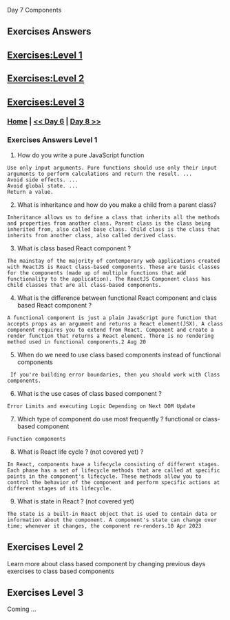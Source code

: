 
Day 7 Components


## Exercises Answers

## [Exercises:Level 1](#exercises-answers-level-1)
## [Exercises:Level 2](#exercises-answers-level-2)
## [Exercises:Level 3](#exercises-answers-level-3)

### [Home](../README.md) | [<< Day 6](day_06.md) | [Day 8 >>](day_08.md) 




### Exercises Answers Level 1

1. How do you write a pure JavaScript function
```
Use only input arguments. Pure functions should use only their input arguments to perform calculations and return the result. ...
Avoid side effects. ...
Avoid global state. ...
Return a value.
```
2. What is inheritance and how do you make a child from a parent class?

```
Inheritance allows us to define a class that inherits all the methods and properties from another class. Parent class is the class being inherited from, also called base class. Child class is the class that inherits from another class, also called derived class.
```
3. What is class based React component ?
```
The mainstay of the majority of contemporary web applications created with ReactJS is React class-based components. These are basic classes for the components (made up of multiple functions that add functionality to the application). The ReactJS Component class has child classes that are all class-based components.
```
4. What is the difference between functional React component and class based React component ?

```
A functional component is just a plain JavaScript pure function that accepts props as an argument and returns a React element(JSX). A class component requires you to extend from React. Component and create a render function that returns a React element. There is no rendering method used in functional components.2 Aug 20
```
5. When do we need to use class based components instead of functional components

```
 If you're building error boundaries, then you should work with Class components.
 ```
6. What is the use cases of class based component ?

```
Error Limits and executing Logic Depending on Next DOM Update
```
7. Which type of component do use most frequently ? functional or class-based component

```
Function components
```

8. What is React life cycle ? (not covered yet) ?
```
In React, components have a lifecycle consisting of different stages. Each phase has a set of lifecycle methods that are called at specific points in the component's lifecycle. These methods allow you to control the behavior of the component and perform specific actions at different stages of its lifecycle.
```
9. What is state in React ? (not covered yet)

```
The state is a built-in React object that is used to contain data or information about the component. A component's state can change over time; whenever it changes, the component re-renders.10 Apr 2023
```

## Exercises Level 2

Learn more about class based component by changing previous days exercises to class based components

## Exercises Level 3

Coming ...